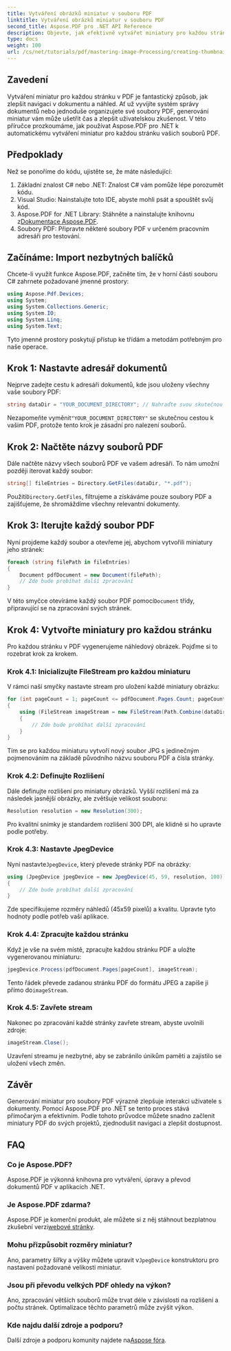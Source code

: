 ```yaml
---
title: Vytváření obrázků miniatur v souboru PDF
linktitle: Vytváření obrázků miniatur v souboru PDF
second_title: Aspose.PDF pro .NET API Reference
description: Objevte, jak efektivně vytvářet miniatury pro každou stránku vašich dokumentů PDF pomocí knihovny Aspose.PDF pro .NET. Tento komplexní průvodce pokrývá vše od nastavení až po implementaci kódu.
type: docs
weight: 100
url: /cs/net/tutorials/pdf/mastering-image-Processing/creating-thumbnail-images/
---
```

## Zavedení

Vytváření miniatur pro každou stránku v PDF je fantastický způsob, jak zlepšit navigaci v dokumentu a náhled. Ať už vyvíjíte systém správy dokumentů nebo jednoduše organizujete své soubory PDF, generování miniatur vám může ušetřit čas a zlepšit uživatelskou zkušenost. V této příručce prozkoumáme, jak používat Aspose.PDF pro .NET k automatickému vytváření miniatur pro každou stránku vašich souborů PDF.

## Předpoklady

Než se ponoříme do kódu, ujistěte se, že máte následující:

1. Základní znalost C# nebo .NET: Znalost C# vám pomůže lépe porozumět kódu.
2. Visual Studio: Nainstalujte toto IDE, abyste mohli psát a spouštět svůj kód.
3.  Aspose.PDF for .NET Library: Stáhněte a nainstalujte knihovnu z[Dokumentace Aspose.PDF](https://reference.aspose.com/pdf/net/).
4. Soubory PDF: Připravte některé soubory PDF v určeném pracovním adresáři pro testování.

## Začínáme: Import nezbytných balíčků

Chcete-li využít funkce Aspose.PDF, začněte tím, že v horní části souboru C# zahrnete požadované jmenné prostory:

```csharp
using Aspose.Pdf.Devices;
using System;
using System.Collections.Generic;
using System.IO;
using System.Linq;
using System.Text;
```

Tyto jmenné prostory poskytují přístup ke třídám a metodám potřebným pro naše operace.

## Krok 1: Nastavte adresář dokumentů

Nejprve zadejte cestu k adresáři dokumentů, kde jsou uloženy všechny vaše soubory PDF:

```csharp
string dataDir = "YOUR_DOCUMENT_DIRECTORY"; // Nahraďte svou skutečnou cestou k adresáři
```

 Nezapomeňte vyměnit`"YOUR_DOCUMENT_DIRECTORY"` se skutečnou cestou k vašim PDF, protože tento krok je zásadní pro nalezení souborů.

## Krok 2: Načtěte názvy souborů PDF

Dále načtěte názvy všech souborů PDF ve vašem adresáři. To nám umožní později iterovat každý soubor:

```csharp
string[] fileEntries = Directory.GetFiles(dataDir, "*.pdf");
```

 Použití`Directory.GetFiles`, filtrujeme a získáváme pouze soubory PDF a zajišťujeme, že shromáždíme všechny relevantní dokumenty.

## Krok 3: Iterujte každý soubor PDF

Nyní projdeme každý soubor a otevřeme jej, abychom vytvořili miniatury jeho stránek:

```csharp
foreach (string filePath in fileEntries)
{
    Document pdfDocument = new Document(filePath);
    // Zde bude probíhat další zpracování
}
```

 V této smyčce otevíráme každý soubor PDF pomocí`Document` třídy, připravující se na zpracování svých stránek.

## Krok 4: Vytvořte miniatury pro každou stránku

Pro každou stránku v PDF vygenerujeme náhledový obrázek. Pojďme si to rozebrat krok za krokem.

### Krok 4.1: Inicializujte FileStream pro každou miniaturu

V rámci naší smyčky nastavte stream pro uložení každé miniatury obrázku:

```csharp
for (int pageCount = 1; pageCount <= pdfDocument.Pages.Count; pageCount++)
{
    using (FileStream imageStream = new FileStream(Path.Combine(dataDir, $"Thumbnails_{Path.GetFileNameWithoutExtension(filePath)}_{pageCount}.jpg"), FileMode.Create))
    {
        // Zde bude probíhat další zpracování
    }
}
```

Tím se pro každou miniaturu vytvoří nový soubor JPG s jedinečným pojmenováním na základě původního názvu souboru PDF a čísla stránky.

### Krok 4.2: Definujte Rozlišení

Dále definujte rozlišení pro miniatury obrázků. Vyšší rozlišení má za následek jasnější obrázky, ale zvětšuje velikost souboru:

```csharp
Resolution resolution = new Resolution(300);
```

Pro kvalitní snímky je standardem rozlišení 300 DPI, ale klidně si ho upravte podle potřeby.

### Krok 4.3: Nastavte JpegDevice

 Nyní nastavte`JpegDevice`, který převede stránky PDF na obrázky:

```csharp
using (JpegDevice jpegDevice = new JpegDevice(45, 59, resolution, 100))
{
    // Zde bude probíhat další zpracování
}
```

Zde specifikujeme rozměry náhledů (45x59 pixelů) a kvalitu. Upravte tyto hodnoty podle potřeb vaší aplikace.

### Krok 4.4: Zpracujte každou stránku

Když je vše na svém místě, zpracujte každou stránku PDF a uložte vygenerovanou miniaturu:

```csharp
jpegDevice.Process(pdfDocument.Pages[pageCount], imageStream);
```

Tento řádek převede zadanou stránku PDF do formátu JPEG a zapíše ji přímo do`imageStream`.

### Krok 4.5: Zavřete stream

Nakonec po zpracování každé stránky zavřete stream, abyste uvolnili zdroje:

```csharp
imageStream.Close();
```

Uzavření streamu je nezbytné, aby se zabránilo únikům paměti a zajistilo se uložení všech změn.

## Závěr

Generování miniatur pro soubory PDF výrazně zlepšuje interakci uživatele s dokumenty. Pomocí Aspose.PDF pro .NET se tento proces stává přímočarým a efektivním. Podle tohoto průvodce můžete snadno začlenit miniatury PDF do svých projektů, zjednodušit navigaci a zlepšit dostupnost.

## FAQ

### Co je Aspose.PDF?  
Aspose.PDF je výkonná knihovna pro vytváření, úpravy a převod dokumentů PDF v aplikacích .NET.

### Je Aspose.PDF zdarma?  
 Aspose.PDF je komerční produkt, ale můžete si z něj stáhnout bezplatnou zkušební verzi[webové stránky](https://releases.aspose.com/).

### Mohu přizpůsobit rozměry miniatur?  
 Ano, parametry šířky a výšky můžete upravit v`JpegDevice` konstruktoru pro nastavení požadované velikosti miniatur.

### Jsou při převodu velkých PDF ohledy na výkon?  
Ano, zpracování větších souborů může trvat déle v závislosti na rozlišení a počtu stránek. Optimalizace těchto parametrů může zvýšit výkon.

### Kde najdu další zdroje a podporu?  
 Další zdroje a podporu komunity najdete na[Aspose fóra](https://forum.aspose.com/c/pdf/10).
